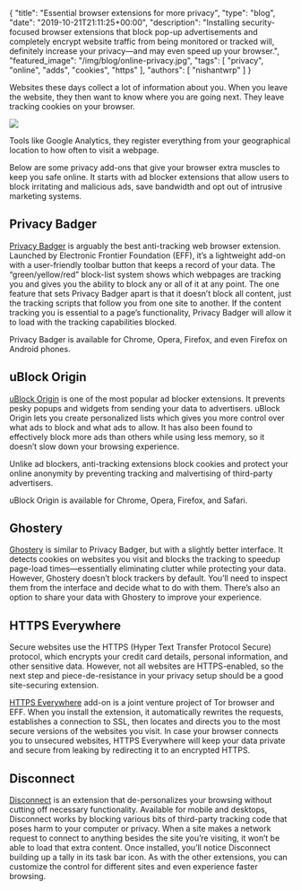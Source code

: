 {
    "title": "Essential browser extensions for more privacy",
    "type": "blog",
    "date": "2019-10-21T21:11:25+00:00",
    "description": "Installing security-focused browser extensions that block pop-up advertisements and completely encrypt website traffic from being monitored or tracked will, definitely increase your privacy—and may even speed up your browser.",
    "featured_image": "/img/blog/online-privacy.jpg",
    "tags": [ "privacy", "online", "adds", "cookies", "https" ],
    "authors": [ "nishantwrp" ]
}

Websites these days collect a lot of information about you. When you leave the website, they then want to know where you are going next. They leave tracking cookies on your browser. 

<img src="/img/blog/online-privacy.jpg">

Tools like Google Analytics, they register everything from your geographical location to how often to visit a webpage.

Below are some privacy add-ons that give your browser extra muscles to keep you safe online. It starts with ad blocker extensions that allow users to block irritating and malicious ads, save bandwidth and opt out of intrusive marketing systems.

## Privacy Badger

[Privacy Badger](https://www.eff.org/privacybadger) is arguably the best anti-tracking web browser extension. Launched by Electronic Frontier Foundation (EFF), it’s a lightweight add-on with a user-friendly toolbar button that keeps a record of your data. The “green/yellow/red” block-list system shows which webpages are tracking you and gives you the ability to block any or all of it at any point. The one feature that sets Privacy Badger apart is that it doesn’t block all content, just the tracking scripts that follow you from one site to another. If the content tracking you is essential to a page’s functionality, Privacy Badger will allow it to load with the tracking capabilities blocked.

Privacy Badger is available for Chrome, Opera, Firefox, and even Firefox on Android phones.

## uBlock Origin

[uBlock Origin](https://chrome.google.com/webstore/detail/ublock-origin/cjpalhdlnbpafiamejdnhcphjbkeiagm?hl=en) is one of the most popular ad blocker extensions. It prevents pesky popups and widgets from sending your data to advertisers. uBlock Origin lets you create personalized lists which gives you more control over what ads to block and what ads to allow. It has also been found to effectively block more ads than others while using less memory, so it doesn’t slow down your browsing experience.

Unlike ad blockers, anti-tracking extensions block cookies and protect your online anonymity by preventing tracking and malvertising of third-party advertisers.

uBlock Origin is available for Chrome, Opera, Firefox, and Safari.

## Ghostery

[Ghostery](https://www.ghostery.com/) is similar to Privacy Badger, but with a slightly better interface. It detects cookies on websites you visit and blocks the tracking to speedup page-load times—essentially eliminating clutter while protecting your data. However, Ghostery doesn’t block trackers by default. You’ll need to inspect them from the interface and decide what to do with them. There’s also an option to share your data with Ghostery to improve your experience.

## HTTPS Everywhere

Secure websites use the HTTPS (Hyper Text Transfer Protocol Secure) protocol, which encrypts your credit card details, personal information, and other sensitive data. However, not all websites are HTTPS-enabled, so the next step and piece-de-resistance in your privacy setup should be a good site-securing extension.

[HTTPS Everywhere](https://www.eff.org/https-everywhere) add-on is a joint venture project of Tor browser and EFF. When you install the extension, it automatically rewrites the requests, establishes a connection to SSL, then locates and directs you to the most secure versions of the websites you visit. In case your browser connects you to unsecured websites, HTTPS Everywhere will keep your data private and secure from leaking by redirecting it to an encrypted HTTPS.

## Disconnect

[Disconnect](https://disconnect.me/) is an extension that de-personalizes your browsing without cutting off necessary functionality. Available for mobile and desktops, Disconnect works by blocking various bits of third-party tracking code that poses harm to your computer or privacy. When a site makes a network request to connect to anything besides the site you’re visiting, it won’t be able to load that extra content. Once installed, you’ll notice Disconnect building up a tally in its task bar icon. As with the other extensions, you can customize the control for different sites and even experience faster browsing.
